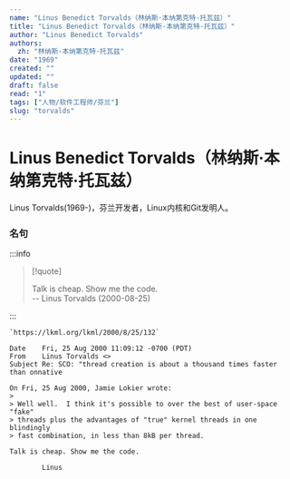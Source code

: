 ```yaml
---
name: "Linus Benedict Torvalds（林纳斯·本纳第克特·托瓦兹）"
title: "Linus Benedict Torvalds（林纳斯·本纳第克特·托瓦兹）"
author: "Linus Benedict Torvalds"
authors:
  zh: "林纳斯·本纳第克特·托瓦兹"
date: "1969"
created: ""
updated: ""
draft: false
read: "1"
tags: ["人物/软件工程师/芬兰"]
slug: "torvalds"
---
```


# Linus Benedict Torvalds（林纳斯·本纳第克特·托瓦兹）

Linus Torvalds(1969-)，芬兰开发者，Linux内核和Git发明人。

### 名句

:::info

> [!quote]
>
> Talk is cheap. Show me the code.   
> -- Linus Torvalds (2000-08-25)

:::

```
`https://lkml.org/lkml/2000/8/25/132`

Date	Fri, 25 Aug 2000 11:09:12 -0700 (PDT)
From	Linus Torvalds <>
Subject	Re: SCO: "thread creation is about a thousand times faster than onnative

On Fri, 25 Aug 2000, Jamie Lokier wrote:
> 
> Well well.  I think it's possible to over the best of user-space "fake"
> threads plus the advantages of "true" kernel threads in one blindingly
> fast combination, in less than 8kB per thread.

Talk is cheap. Show me the code.

		Linus
```
